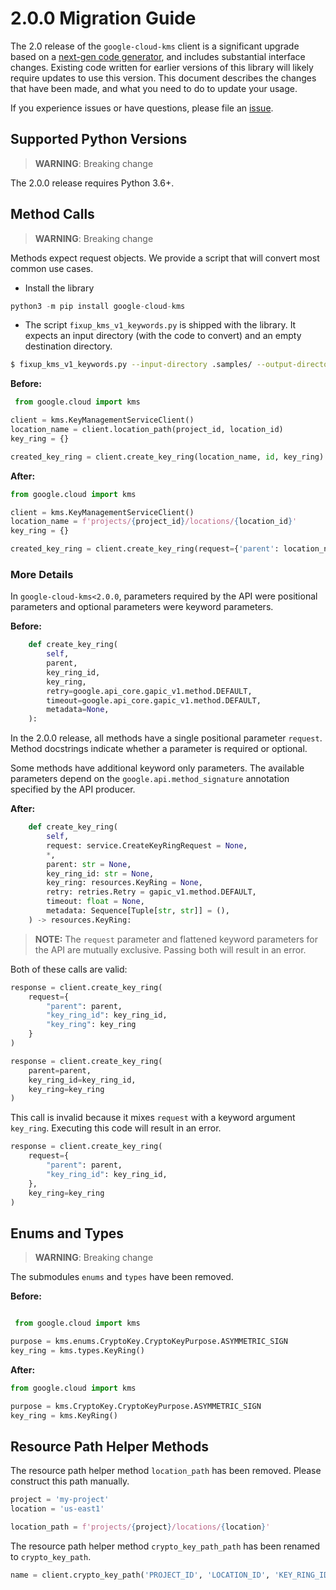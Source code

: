 # 2.0.0 Migration Guide

The 2.0 release of the `google-cloud-kms` client is a significant upgrade based on a [next-gen code generator](https://github.com/googleapis/gapic-generator-python), and includes substantial interface changes. Existing code written for earlier versions of this library will likely require updates to use this version. This document describes the changes that have been made, and what you need to do to update your usage.

If you experience issues or have questions, please file an [issue](https://github.com/googleapis/python-kms/issues).

## Supported Python Versions

> **WARNING**: Breaking change

The 2.0.0 release requires Python 3.6+.


## Method Calls

> **WARNING**: Breaking change

Methods expect request objects. We provide a script that will convert most common use cases.

* Install the library

```py
python3 -m pip install google-cloud-kms
```

* The script `fixup_kms_v1_keywords.py` is shipped with the library. It expects
an input directory (with the code to convert) and an empty destination directory.

```sh
$ fixup_kms_v1_keywords.py --input-directory .samples/ --output-directory samples/
```

**Before:**
```py
 from google.cloud import kms

client = kms.KeyManagementServiceClient()
location_name = client.location_path(project_id, location_id)
key_ring = {}

created_key_ring = client.create_key_ring(location_name, id, key_ring)
```


**After:**
```py
from google.cloud import kms

client = kms.KeyManagementServiceClient()
location_name = f'projects/{project_id}/locations/{location_id}'
key_ring = {}

created_key_ring = client.create_key_ring(request={'parent': location_name, 'key_ring_id': id, 'key_ring': key_ring})
```

### More Details

In `google-cloud-kms<2.0.0`, parameters required by the API were positional parameters and optional parameters were keyword parameters.

**Before:**
```py
    def create_key_ring(
        self,
        parent,
        key_ring_id,
        key_ring,
        retry=google.api_core.gapic_v1.method.DEFAULT,
        timeout=google.api_core.gapic_v1.method.DEFAULT,
        metadata=None,
    ):
```

In the 2.0.0 release, all methods have a single positional parameter `request`. Method docstrings indicate whether a parameter is required or optional.

Some methods have additional keyword only parameters. The available parameters depend on the `google.api.method_signature` annotation specified by the API producer.


**After:**
```py
    def create_key_ring(
        self,
        request: service.CreateKeyRingRequest = None,
        *,
        parent: str = None,
        key_ring_id: str = None,
        key_ring: resources.KeyRing = None,
        retry: retries.Retry = gapic_v1.method.DEFAULT,
        timeout: float = None,
        metadata: Sequence[Tuple[str, str]] = (),
    ) -> resources.KeyRing:
```

> **NOTE:** The `request` parameter and flattened keyword parameters for the API are mutually exclusive.
> Passing both will result in an error.


Both of these calls are valid:

```py
response = client.create_key_ring(
    request={
        "parent": parent,
        "key_ring_id": key_ring_id,
        "key_ring": key_ring
    }
)
```

```py
response = client.create_key_ring(
    parent=parent,
    key_ring_id=key_ring_id,
    key_ring=key_ring
)
```

This call is invalid because it mixes `request` with a keyword argument `key_ring`. Executing this code
will result in an error.

```py
response = client.create_key_ring(
    request={
        "parent": parent,
        "key_ring_id": key_ring_id,
    },
    key_ring=key_ring
)
```



## Enums and Types


> **WARNING**: Breaking change

The submodules `enums` and `types` have been removed.

**Before:**
```py

 from google.cloud import kms

purpose = kms.enums.CryptoKey.CryptoKeyPurpose.ASYMMETRIC_SIGN
key_ring = kms.types.KeyRing()
```


**After:**
```py
from google.cloud import kms

purpose = kms.CryptoKey.CryptoKeyPurpose.ASYMMETRIC_SIGN
key_ring = kms.KeyRing()
```

## Resource Path Helper Methods

The resource path helper method `location_path` has been removed. Please construct
this path manually.

```py
project = 'my-project'
location = 'us-east1'

location_path = f'projects/{project}/locations/{location}'
```

The resource path helper method `crypto_key_path_path` has been renamed to `crypto_key_path`.

```py
name = client.crypto_key_path('PROJECT_ID', 'LOCATION_ID', 'KEY_RING_ID', 'CRYPTO_KEY_ID')
```
